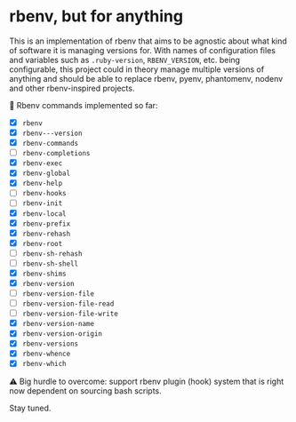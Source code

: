 # rbenv, but for anything

This is an implementation of rbenv that aims to be agnostic about what kind of
software it is managing versions for. With names of configuration files and
variables such as `.ruby-version`, `RBENV_VERSION`, etc. being configurable,
this project could in theory manage multiple versions of anything and should be
able to replace rbenv, pyenv, phantomenv, nodenv and other rbenv-inspired projects.

:construction: Rbenv commands implemented so far:

- [x] `rbenv`
- [x] `rbenv---version`
- [x] `rbenv-commands`
- [ ] `rbenv-completions`
- [x] `rbenv-exec`
- [x] `rbenv-global`
- [x] `rbenv-help`
- [ ] `rbenv-hooks`
- [ ] `rbenv-init`
- [x] `rbenv-local`
- [x] `rbenv-prefix`
- [x] `rbenv-rehash`
- [x] `rbenv-root`
- [ ] `rbenv-sh-rehash`
- [ ] `rbenv-sh-shell`
- [x] `rbenv-shims`
- [x] `rbenv-version`
- [ ] `rbenv-version-file`
- [ ] `rbenv-version-file-read`
- [ ] `rbenv-version-file-write`
- [x] `rbenv-version-name`
- [x] `rbenv-version-origin`
- [x] `rbenv-versions`
- [x] `rbenv-whence`
- [x] `rbenv-which`

:warning: Big hurdle to overcome: support rbenv plugin (hook) system that is
right now dependent on sourcing bash scripts.

Stay tuned.
